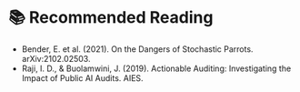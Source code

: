 # 📚 Recommended Reading

- Bender, E. et al. (2021). On the Dangers of Stochastic Parrots. arXiv:2102.02503.
- Raji, I. D., & Buolamwini, J. (2019). Actionable Auditing: Investigating the Impact of Public AI Audits. AIES.